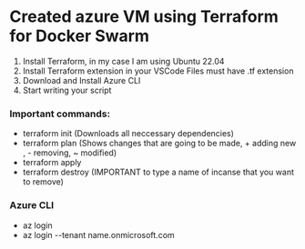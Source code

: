 # Created azure VM using **Terraform** for Docker Swarm
1. Install Terraform, in my case I am using Ubuntu 22.04
2. Install Terraform extension in your VSCode
Files must have .tf extension
3. Download and Install Azure CLI 
4. Start writing your script
###  Important commands:
- terraform init (Downloads all neccessary dependencies)
- terraform plan (Shows changes that are going to be made, + adding new , - removing, ~ modified)
- terraform apply 
- terraform destroy (IMPORTANT to type a name of incanse that you want to remove)
### Azure CLI 
- az login
- az login --tenant name.onmicrosoft.com
